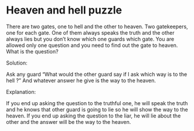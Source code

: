 # Heaven and hell puzzle
There are two gates, one to hell and the other to heaven. Two gatekeepers, one for each gate. One of them always speaks the truth and the other always lies but you don’t know which one guards which gate. You are allowed only one question and you need to find out the gate to heaven. What is the question?  

Solution:

Ask any guard “What would the other guard say if I ask which way is to the hell ?” And whatever answer he give is the way to the heaven.

Explanation:

If you end up asking the question to the truthful one, he will speak the truth and he knows that other guard is going to lie so he will show the way to the heaven. If you end up asking the question to the liar, he will lie about the other and the answer will be the way to the heaven.
